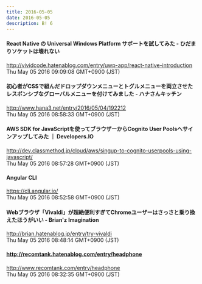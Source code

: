 ```yaml
---
title: 2016-05-05
date: 2016-05-05
description: B! 6
---
```


#### React Native の Universal Windows Platform サポートを試してみた - ひだまりソケットは壊れない
http://vividcode.hatenablog.com/entry/uwp-app/react-native-introduction<br>
Thu May 05 2016 09:09:08 GMT+0900 (JST)<br>


#### 初心者がCSSで組んだドロップダウンメニューとトグルメニューを両立させたレスポンシブなグローバルメニューを付けてみました - ハナさんキッチン
http://www.hana3.net/entry/2016/05/04/192212<br>
Thu May 05 2016 08:58:33 GMT+0900 (JST)<br>


#### AWS SDK for JavaScriptを使ってブラウザーからCognito User Poolsへサインアップしてみた ｜ Developers.IO
http://dev.classmethod.jp/cloud/aws/singup-to-cognito-userpools-using-javascript/<br>
Thu May 05 2016 08:57:28 GMT+0900 (JST)<br>


#### Angular CLI
https://cli.angular.io/<br>
Thu May 05 2016 08:52:58 GMT+0900 (JST)<br>


#### Webブラウザ「Vivaldi」が超絶便利すぎてChromeユーザーはさっさと乗り換えたほうがいい - Brian'z Imagination
http://brian.hatenablog.jp/entry/try-vivaldi<br>
Thu May 05 2016 08:48:14 GMT+0900 (JST)<br>


#### http://recomtank.hatenablog.com/entry/headphone
http://www.recomtank.com/entry/headphone<br>
Thu May 05 2016 08:32:35 GMT+0900 (JST)<br>


